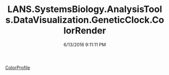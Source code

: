 ﻿---
title: LANS.SystemsBiology.AnalysisTools.DataVisualization.GeneticClock.ColorRender
date: 6/13/2016 9:11:11 PM
---

[ColorProfile](T-LANS.SystemsBiology.AnalysisTools.DataVisualization.GeneticClock.ColorRender.ColorProfile.html)
